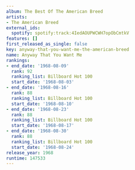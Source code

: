 ```yaml
---
album: The Best Of The American Breed
artists:
- The American Breed
external_ids:
  spotify: spotify:track:4IedAOUPWCWH7opObCmtkV
features: []
first_released_as_single: false
key: anyway-that-you-want-me-the-american-breed
name: Anyway That You Want Me
rankings:
- end_date: '1968-08-09'
  rank: 92
  ranking_list: Billboard Hot 100
  start_date: '1968-08-03'
- end_date: '1968-08-16'
  rank: 88
  ranking_list: Billboard Hot 100
  start_date: '1968-08-10'
- end_date: '1968-08-23'
  rank: 88
  ranking_list: Billboard Hot 100
  start_date: '1968-08-17'
- end_date: '1968-08-30'
  rank: 88
  ranking_list: Billboard Hot 100
  start_date: '1968-08-24'
release_year: 1968
runtime: 147533
---
```


